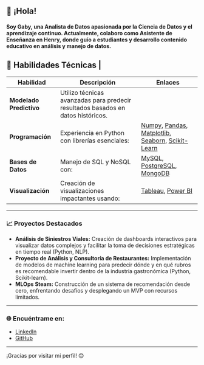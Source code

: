 ## 👋 ¡Hola!

#### Soy Gaby, una Analista de Datos apasionada por la Ciencia de Datos y el aprendizaje continuo. Actualmente, colaboro como Asistente de Enseñanza en Henry, donde guío a estudiantes y desarrollo contenido educativo en análisis y manejo de datos.

## 🚀 Habilidades Técnicas                                                                                                      |

| **Habilidad**          | **Descripción**                                                                                                                | **Enlaces**                                                                                                          |
|------------------------|-------------------------------------------------------------------------------------------------------------------------------|---------------------------------------------------------------------------------------------------------------------|
| **Modelado Predictivo**| Utilizo técnicas avanzadas para predecir resultados basados en datos históricos.                                                |                                                                                                                     |
| **Programación**       | Experiencia en Python con librerías esenciales:                                                                                 | [Numpy](https://numpy.org), [Pandas](https://pandas.pydata.org), [Matplotlib](https://matplotlib.org), [Seaborn](https://seaborn.pydata.org), [Scikit-Learn](https://scikit-learn.org)                                                                                                                     |
| **Bases de Datos**     | Manejo de SQL y NoSQL con:                                                                                                      | [MySQL](https://www.mysql.com), [PostgreSQL](https://www.postgresql.org), [MongoDB](https://www.mongodb.com)                                                                                                                     |
| **Visualización**      | Creación de visualizaciones impactantes usando:                                                                                 | [Tableau](https://www.tableau.com), [Power BI](https://powerbi.microsoft.com)                                                                                                                     |

---

### 📈 Proyectos Destacados

- **Análisis de Siniestros Viales:** Creación de dashboards interactivos para visualizar datos complejos y facilitar la toma de decisiones estratégicas en tiempo real (Python, NLP).
- **Proyecto de Análisis y Consultoría de Restaurantes:** Implementación de modelos de machine learning para predecir dónde y en qué rubros es recomendable invertir dentro de la industria gastronómica (Python, Scikit-learn).
- **MLOps Steam:** Construcción de un sistema de recomendación desde cero, enfrentando desafíos y desplegando un MVP con recursos limitados.

---

### 🌐 Encuéntrame en:
- [LinkedIn](https://www.linkedin.com/in/gabriela-bergagna/) 
- [GitHub](https://github.com/gabybergagna) 
---

¡Gracias por visitar mi perfil! 😊




